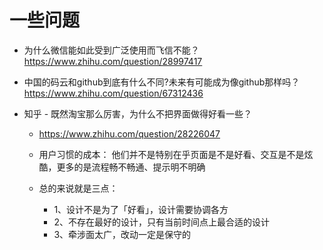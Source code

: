 # 一些问题

- 为什么微信能如此受到广泛使用而飞信不能？ <https://www.zhihu.com/question/28997417>
- 中国的码云和github到底有什么不同?未来有可能成为像github那样吗？ <https://www.zhihu.com/question/67312436>

- 知乎 - 既然淘宝那么厉害，为什么不把界面做得好看一些？

  - <https://www.zhihu.com/question/28226047>
  - 用户习惯的成本： 他们并不是特别在乎页面是不是好看、交互是不是炫酷，更多的是流程畅不畅通、提示明不明确
  - 总的来说就是三点：

    - 1、设计不是为了「好看」，设计需要协调各方
    - 2、不存在最好的设计，只有当前时间点上最合适的设计
    - 3、牵涉面太广，改动一定是保守的
